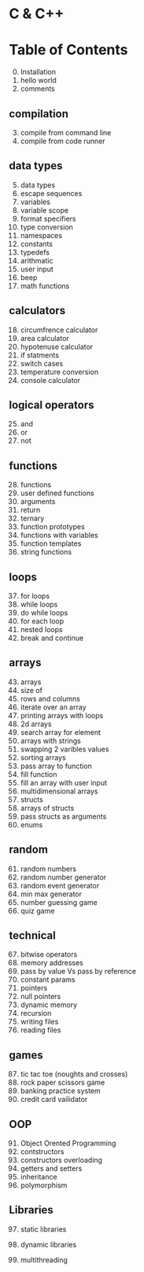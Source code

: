 # C & C++

# Table of Contents

0. Installation
1. hello world
2. comments

## compilation
3. compile from command line
4. compile from code runner

## data types
5. data types
6. escape sequences
7. variables
8. variable scope
9. format specifiers
10. type conversion
11. namespaces
12. constants
13. typedefs
14. arithmatic
15. user input
16. beep
17. math functions

## calculators
18. circumfrence calculator
19. area calculator
20. hypotenuse calculator
21. if statments
22. switch cases
23. temperature conversion
24. console calculator

## logical operators
25. and 
26. or 
27. not

## functions
28. functions
29. user defined functions
30. arguments
31. return
32. ternary
33. function prototypes
34. functions with variables
35. function templates
36. string functions

## loops
37. for loops
38. while loops
39. do while loops
40. for each loop
41. nested loops
42. break and continue

## arrays
43. arrays
44. size of
45. rows and columns
46. iterate over an array
47. printing arrays with loops
48. 2d arrays
49. search array for element
50. arrays with strings
51. swapping 2 varibles values
52. sorting arrays
53. pass array to function
54. fill function
55. fill an array with user input
56. multidimensional arrays
57. structs
58. arrays of structs
59. pass structs as arguments
60. enums

## random
61. random numbers
62. random number generator
63. random event generator
64. min max generator
65. number guessing game
66. quiz game

## technical
67. bitwise operators
68. memory addresses
69. pass by value Vs pass by reference
70. constant params
81. pointers
82. null pointers
83. dynamic memory
84. recursion
85. writing files
86. reading files

## games
87. tic tac toe (noughts and crosses)
88. rock paper scissors game
89. banking practice system
90. credit card vailidator

## OOP
91. Object Orented Programming
92. contstructors
93. constructors overloading
94. getters and setters
95. inheritance
96. polymorphism

## Libraries
97. static libraries
98. dynamic libraries

99. multithreading
